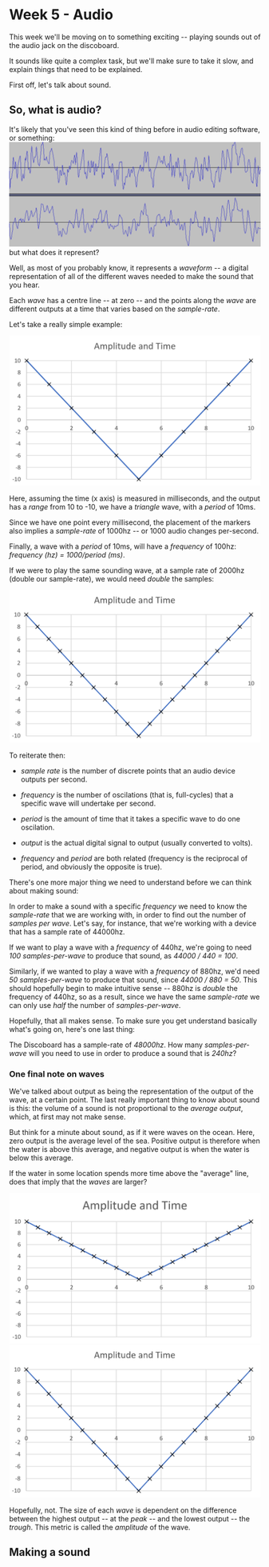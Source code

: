 # Week 5 - Audio

This week we'll be moving on to something exciting -- playing sounds out of the audio jack on the discoboard.

It sounds like quite a complex task, but we'll make sure to take it slow, and explain things that need to be explained.

First off, let's talk about sound.

## So, what is audio?

It's likely that you've seen this kind of thing before in audio editing software, or something:
![](images/audio_example.png)
but what does it represent?

Well, as most of you probably know, it represents a *waveform* -- a digital representation of all of the different waves needed to make the sound that you hear.

Each *wave* has a centre line -- at zero -- and the points along the *wave* are different outputs at a time that varies based on the *sample-rate*.

Let's take a really simple example:

![](images/simple_wave.png)

Here, assuming the time (x axis) is measured in milliseconds, and the output has a *range* from 10 to -10, we have a *triangle* wave, with a *period* of 10ms.

Since we have one point every millisecond, the placement of the markers also implies a *sample-rate* of 1000hz -- or 1000 audio changes per-second.

Finally, a wave with a *period* of 10ms, will have a *frequency* of 100hz: *frequency (hz) = 1000/period (ms)*.

If we were to play the same sounding wave, at a sample rate of 2000hz (double our sample-rate), we would need *double* the samples:

![](images/simple_wave_2.png)

To reiterate then:

* *sample rate* is the number of discrete points that an audio device outputs per second.

* *frequency* is the number of oscilations (that is, full-cycles) that a specific wave will undertake per second.

* *period* is the amount of time that it takes a specific wave to do one oscilation.

* *output* is the actual digital signal to output (usually converted to volts).

* *frequency* and *period* are both related (frequency is the reciprocal of period, and obviously the opposite is true).

There's one more major thing we need to understand before we can think about making sound:

In order to make a sound with a specific *frequency* we need to know the *sample-rate* that we are working with, in order to find out the number of *samples per wave*. Let's say, for instance, that we're working with a device that has a sample rate of 44000hz.

If we want to play a wave with a *frequency* of 440hz, we're going to need *100 samples-per-wave* to produce that sound, as *44000 / 440 = 100*.

Similarly, if we wanted to play a wave with a *frequency* of 880hz, we'd need *50 samples-per-wave* to produce that sound, since *44000 / 880 = 50*. This should hopefully begin to make intuitive sense -- 880hz is *double* the frequency of 440hz, so as a result, since we have the same *sample-rate* we can only use *half* the number of *samples-per-wave*.

Hopefully, that all makes sense. To make sure you get understand basically what's going on, here's one last thing:

The Discoboard has a sample-rate of *48000hz*. How many *samples-per-wave* will you need to use in order to produce a sound that is *240hz*?

### One final note on waves

We've talked about output as being the representation of the output of the wave, at a certain point. The last really important thing to know about sound is this: the volume of a sound is not proportional to the *average output*, which, at first may not make sense.

But think for a minute about sound, as if it were waves on the ocean. Here, zero output is the average level of the sea. Positive output is therefore when the water is above this average, and negative output is when the water is below this average.

If the water in some location spends more time above the "average" line, does that imply that the *waves* are larger?

![](images/simple_wave_3.png)
![](images/simple_wave_2.png)

Hopefully, not. The size of each *wave* is dependent on the difference between the highest output -- at the *peak* -- and the lowest output -- the *trough*. This metric is called the *amplitude* of the wave.

## Making a sound
